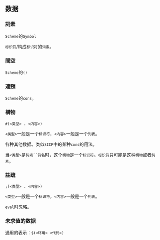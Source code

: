 ## 数据

### 詞素

`Scheme`的`Symbol`

`标识符`/构成`标识符`的`词素`。

### 間空

`Scheme`的`()`

### 連頸

`Scheme`的`cons`。

### 構物

`#(<类型> . <内容>)`

`<类型>`一般是一个`标识符`，`<内容>`一般是一个`列表`。

各种其他数据。类似`SICP`中的某种`cons`的用法。

当`<类型>`是`詞素``符名`时，这个`構物`是一个`标识符`。`标识符`只可能是这种`構物`或者`詞素`。

### 註疏

`;(<类型> . <内容>)`

`<类型>`一般是一个`标识符`，`<内容>`一般是一个`列表`。

`eval`时忽略。

### 未求值的数据

通用的表示：`$(<环境> <代码>)`
